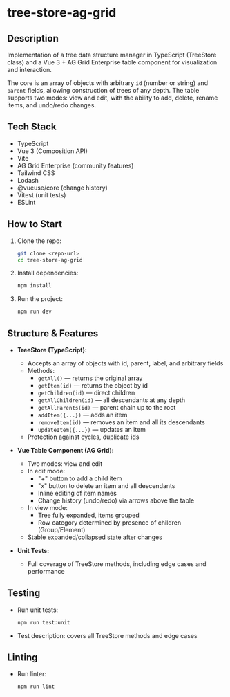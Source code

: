 # tree-store-ag-grid

## Description

Implementation of a tree data structure manager in TypeScript (TreeStore class) and a Vue 3 + AG Grid Enterprise table component for visualization and interaction.

The core is an array of objects with arbitrary `id` (number or string) and `parent` fields, allowing construction of trees of any depth. The table supports two modes: view and edit, with the ability to add, delete, rename items, and undo/redo changes.

## Tech Stack

- TypeScript
- Vue 3 (Composition API)
- Vite
- AG Grid Enterprise (community features)
- Tailwind CSS
- Lodash
- @vueuse/core (change history)
- Vitest (unit tests)
- ESLint

## How to Start

1. Clone the repo:
   ```sh
   git clone <repo-url>
   cd tree-store-ag-grid
   ```
2. Install dependencies:
   ```sh
   npm install
   ```
3. Run the project:
   ```sh
   npm run dev
   ```

## Structure & Features

- **TreeStore (TypeScript):**
  - Accepts an array of objects with id, parent, label, and arbitrary fields
  - Methods:
    - `getAll()` — returns the original array
    - `getItem(id)` — returns the object by id
    - `getChildren(id)` — direct children
    - `getAllChildren(id)` — all descendants at any depth
    - `getAllParents(id)` — parent chain up to the root
    - `addItem({...})` — adds an item
    - `removeItem(id)` — removes an item and all its descendants
    - `updateItem({...})` — updates an item
  - Protection against cycles, duplicate ids

- **Vue Table Component (AG Grid):**
  - Two modes: view and edit
  - In edit mode:
    - "+" button to add a child item
    - "x" button to delete an item and all descendants
    - Inline editing of item names
    - Change history (undo/redo) via arrows above the table
  - In view mode:
    - Tree fully expanded, items grouped
    - Row category determined by presence of children (Group/Element)
  - Stable expanded/collapsed state after changes

- **Unit Tests:**
  - Full coverage of TreeStore methods, including edge cases and performance

## Testing

- Run unit tests:
  ```sh
  npm run test:unit
  ```
- Test description: covers all TreeStore methods and edge cases

## Linting

- Run linter:
  ```sh
  npm run lint
  ```

